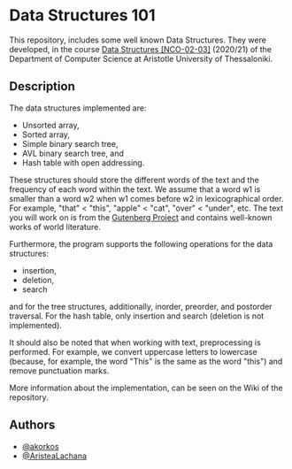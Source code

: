 # Data Structures 101

This repository, includes some well known Data Structures. They were developed, in the course [Data Structures [NCO-02-03]](https://elearning.auth.gr/enrol/index.php?id=7947) (2020/21) of the Department of Computer Science at Aristotle University of Thessaloniki.
## Description

The data structures implemented are:

- Unsorted array,
- Sorted array,
- Simple binary search tree,
- AVL binary search tree, and
- Hash table with open addressing.

These structures should store the different words of the text and the frequency of each word within the text. We assume that a word w1 is smaller than a word w2 when w1 comes before w2 in lexicographical order. For example, "that" < "this", "apple" < "cat", "over" < "under", etc. The text you will work on is from the [Gutenberg Project](https://www.gutenberg.org/) and contains well-known works of world literature.

Furthermore, the program supports the following operations for the data structures: 

- insertion, 
- deletion, 
- search

and for the tree structures, additionally, inorder, preorder, and postorder traversal. For the hash table, only insertion and search (deletion is not implemented). 

It should also be noted that when working with text, preprocessing is performed. For example, we  convert uppercase letters to lowercase (because, for example, the word "This" is the same as the word "this") and remove punctuation marks.

More information about the implementation, can be seen on the Wiki of the repository.
## Authors

- [@akorkos](https://www.github.com/akorkos)
- [@AristeaLachana](https://github.com/AristeaLachana)

